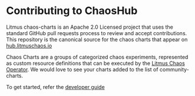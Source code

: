 # Contributing to ChaosHub

Litmus chaos-charts is an Apache 2.0 Licensed project that uses the standard GitHub pull requests process to review and accept 
contributions. This repository is the canonical source for the chaos charts that appear on [hub.litmuschaos.io](https://hub.litmuschaos.io)

Chaos Charts are a groups of categorized chaos experiments, represented as custom resource definitions that can be executed by the 
[Litmus Chaos Operator](https://github.com/litmuschaos/chaos-operator). We would love to see your charts added to the list of community-charts. 

To get started, refer the [developer guide](https://github.com/litmuschaos/litmus/tree/master/contribute/developer_guide)

